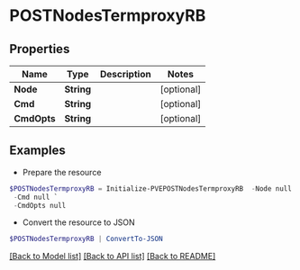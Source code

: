 # POSTNodesTermproxyRB
## Properties

Name | Type | Description | Notes
------------ | ------------- | ------------- | -------------
**Node** | **String** |  | [optional] 
**Cmd** | **String** |  | [optional] 
**CmdOpts** | **String** |  | [optional] 

## Examples

- Prepare the resource
```powershell
$POSTNodesTermproxyRB = Initialize-PVEPOSTNodesTermproxyRB  -Node null `
 -Cmd null `
 -CmdOpts null
```

- Convert the resource to JSON
```powershell
$POSTNodesTermproxyRB | ConvertTo-JSON
```

[[Back to Model list]](../README.md#documentation-for-models) [[Back to API list]](../README.md#documentation-for-api-endpoints) [[Back to README]](../README.md)

